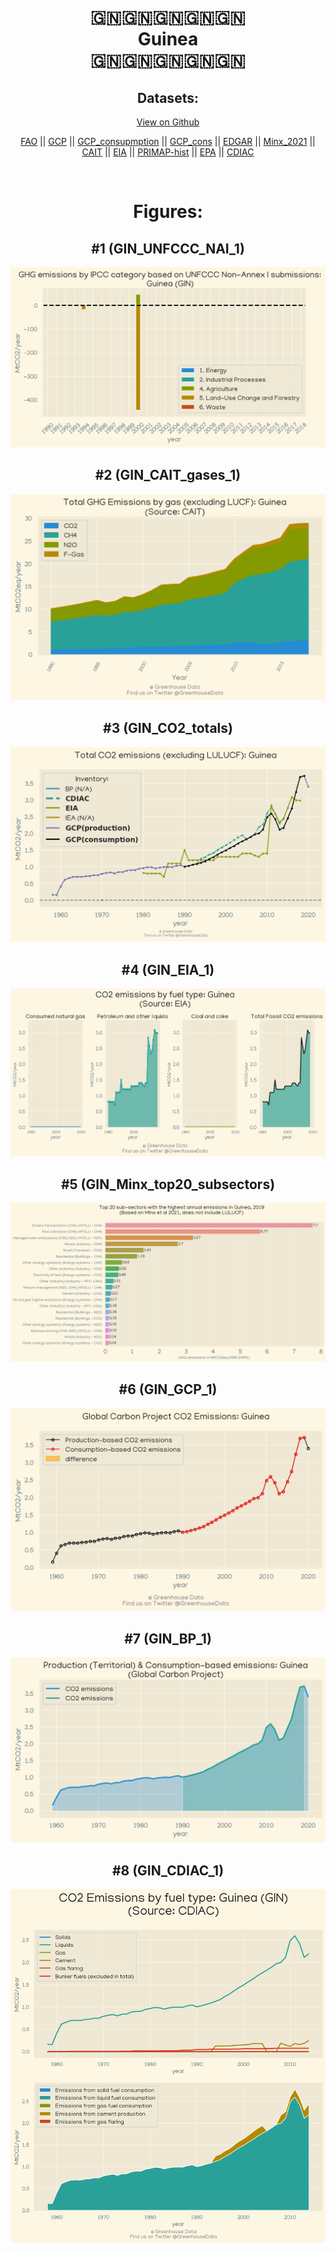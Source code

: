 
<center>
<h1 align="center">
🇬🇳🇬🇳🇬🇳🇬🇳🇬🇳
<br>
Guinea
<br>
🇬🇳🇬🇳🇬🇳🇬🇳🇬🇳
</h1>
<h2>Datasets:</h2>
<p><a href="https://github.com/dquintani/Greenhouse-Data/tree/master/country_data/GIN_Guinea/data">View on Github</a>
<br></p><p><a href="data/GIN_FAO.csv">FAO</a> || <a href="data/GIN_GCP.csv">GCP</a> || <a href="data/GIN_GCP_consupmption.csv">GCP_consupmption</a> || <a href="data/GIN_GCP_cons.csv">GCP_cons</a> || <a href="data/GIN_EDGAR.csv">EDGAR</a> || <a href="data/GIN_Minx_2021.csv">Minx_2021</a> || <a href="data/GIN_CAIT.csv">CAIT</a> || <a href="data/GIN_EIA.csv">EIA</a> || <a href="data/GIN_PRIMAP-hist.csv">PRIMAP-hist</a> || <a href="data/GIN_EPA.csv">EPA</a> || <a href="data/GIN_CDIAC.csv">CDIAC</a></p><p><br></p>
<h1>Figures:</h1><h2>#1 (GIN_UNFCCC_NAI_1)</h2>
<p><img alt="" src="figures/GIN_UNFCCC_NAI_1.png" /></p><h2>#2 (GIN_CAIT_gases_1)</h2>
<p><img alt="" src="figures/GIN_CAIT_gases_1.png" /></p><h2>#3 (GIN_CO2_totals)</h2>
<p><img alt="" src="figures/GIN_CO2_totals.png" /></p><h2>#4 (GIN_EIA_1)</h2>
<p><img alt="" src="figures/GIN_EIA_1.png" /></p><h2>#5 (GIN_Minx_top20_subsectors)</h2>
<p><img alt="" src="figures/GIN_Minx_top20_subsectors.png" /></p><h2>#6 (GIN_GCP_1)</h2>
<p><img alt="" src="figures/GIN_GCP_1.png" /></p><h2>#7 (GIN_BP_1)</h2>
<p><img alt="" src="figures/GIN_BP_1.png" /></p><h2>#8 (GIN_CDIAC_1)</h2>
<p><img alt="" src="figures/GIN_CDIAC_1.png" /></p>